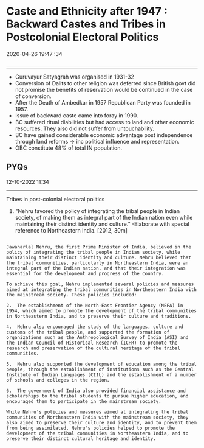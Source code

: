 # Caste and Ethnicity after 1947 : Backward Castes and Tribes in Postcolonial Electoral Politics

2020-04-26 19:47 :34

```toc
```
---

- Guruvayur Satyagrah was organised in 1931-32
- Conversion of Dalits to other religion was deferred since British govt did not promise the benefits of reservation would be continued in the case of conversion.
- After the Death of Ambedkar in 1957 Republican Party was founded in 1957.
- Issue of backward caste came into foray in 1990. 
- BC suffered ritual diabilities but had access to land and other economic resources. They also did not suffer from untouchability.
- BC have gained considerable economic advantage post independence through land reforms -> inc political influence and representation.
- OBC constitute 48% of total IN population. 

## PYQs

12-10-2022 11:34

---

Tribes in post-colonial electoral politics

1. "Nehru favored the policy of integrating the tribal people in Indian society, of making
them as integral part of the Indian nation even while maintaining their distinct identity and
culture." -Elaborate with special reference to Northeastern India. [2012, 30m]

```ad-Answer

Jawaharlal Nehru, the first Prime Minister of India, believed in the policy of integrating the tribal people in Indian society, while maintaining their distinct identity and culture. Nehru believed that the tribal communities, particularly in Northeastern India, were an integral part of the Indian nation, and that their integration was essential for the development and progress of the country.

To achieve this goal, Nehru implemented several policies and measures aimed at integrating the tribal communities in Northeastern India with the mainstream society. These policies included:

2.  The establishment of the North-East Frontier Agency (NEFA) in 1954, which aimed to promote the development of the tribal communities in Northeastern India, and to preserve their culture and traditions.
    
4.  Nehru also encouraged the study of the languages, culture and customs of the tribal people, and supported the formation of organizations such as the Anthropological Survey of India (ASI) and the Indian Council of Historical Research (ICHR) to promote the research and preservation of the cultural heritage of the tribal communities.
    
5.  Nehru also supported the development of education among the tribal people, through the establishment of institutions such as the Central Institute of Indian Languages (CIIL) and the establishment of a number of schools and colleges in the region.
    
6.  The government of India also provided financial assistance and scholarships to the tribal students to pursue higher education, and encouraged them to participate in the mainstream society.

While Nehru's policies and measures aimed at integrating the tribal communities of Northeastern India with the mainstream society, they also aimed to preserve their culture and identity, and to prevent them from being assimilated. Nehru's policies helped to promote the development of the tribal communities in Northeastern India, and to preserve their distinct cultural heritage and identity.

```
